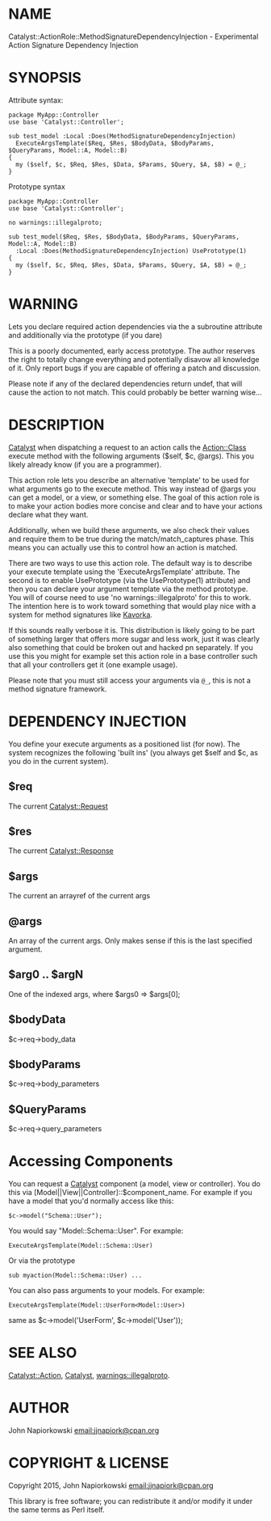 # NAME

Catalyst::ActionRole::MethodSignatureDependencyInjection - Experimental Action Signature Dependency Injection

# SYNOPSIS

Attribute syntax:

    package MyApp::Controller
    use base 'Catalyst::Controller';

    sub test_model :Local :Does(MethodSignatureDependencyInjection)
      ExecuteArgsTemplate($Req, $Res, $BodyData, $BodyParams, $QueryParams, Model::A, Model::B)
    {
      my ($self, $c, $Req, $Res, $Data, $Params, $Query, $A, $B) = @_;
    }

Prototype syntax

    package MyApp::Controller
    use base 'Catalyst::Controller';

    no warnings::illegalproto;

    sub test_model($Req, $Res, $BodyData, $BodyParams, $QueryParams, Model::A, Model::B)
      :Local :Does(MethodSignatureDependencyInjection) UsePrototype(1)
    {
      my ($self, $c, $Req, $Res, $Data, $Params, $Query, $A, $B) = @_;
    }

# WARNING

Lets you declare required action dependencies via the a subroutine attribute
and additionally via the prototype (if you dare)

This is a poorly documented, early access prototype.  The author reserves the
right to totally change everything and potentially disavow all knowledge of it.
Only report bugs if you are capable of offering a patch and discussion.

Please note if any of the declared dependencies return undef, that will cause
the action to not match.  This could probably be better warning wise...

# DESCRIPTION

[Catalyst](https://metacpan.org/pod/Catalyst) when dispatching a request to an action calls the [Action::Class](https://metacpan.org/pod/Action::Class)
execute method with the following arguments ($self, $c, @args).  This you likely
already know (if you are a <Catalyst> programmer).

This action role lets you describe an alternative 'template' to be used for
what arguments go to the execute method.  This way instead of @args you can
get a model, or a view, or something else.  The goal of this action role is
to make your action bodies more concise and clear and to have your actions
declare what they want.

Additionally, when we build these arguments, we also check their values and
require them to be true during the match/match\_captures phase.  This means
you can actually use this to control how an action is matched.

There are two ways to use this action role.  The default way is to describe
your execute template using the 'ExecuteArgsTemplate' attribute.  The
second is to enable UsePrototype (via the UsePrototype(1) attribute) and
then you can declare your argument template via the method prototype.  You
will of course need to use 'no warnings::illegalproto' for this to work.
The intention here is to work toward something that would play nice with
a system for method signatures like [Kavorka](https://metacpan.org/pod/Kavorka).

If this sounds really verbose it is.  This distribution is likely going to
be part of something larger that offers more sugar and less work, just it was
clearly also something that could be broken out and hacked pn separately.
If you use this you might for example set this action role in a base controller
such that all your controllers get it (one example usage).

Please note that you must still access your arguments via `@_`, this is not
a method signature framework.

# DEPENDENCY INJECTION

You define your execute arguments as a positioned list (for now).  The system
recognizes the following 'built ins' (you always get $self and $c, as you do
in the current system).

## $req

The current [Catalyst::Request](https://metacpan.org/pod/Catalyst::Request)

## $res

The current [Catalyst::Response](https://metacpan.org/pod/Catalyst::Response)

## $args

The current an arrayref of the current args

## @args

An array of the current args.  Only makes sense if this is the last specified
argument.

## $arg0 .. $argN

One of the indexed args, where $args0 => $args\[0\];

## $bodyData

$c->req->body\_data

## $bodyParams

$c->req->body\_parameters

## $QueryParams

$c->req->query\_parameters

# Accessing Components

You can request a [Catalyst](https://metacpan.org/pod/Catalyst) component (a model, view or controller).  You
do this via \[Model||View||Controller\]::$component\_name.  For example if you
have a model that you'd normally access like this:

    $c->model("Schema::User");

You would say "Model::Schema::User". For example:

    ExecuteArgsTemplate(Model::Schema::User)

Or via the prototype

    sub myaction(Model::Schema::User) ...

You can also pass arguments to your models.  For example:

    ExecuteArgsTemplate(Model::UserForm<Model::User>)

same as $c->model('UserForm', $c->model('User'));

# SEE ALSO

[Catalyst::Action](https://metacpan.org/pod/Catalyst::Action), [Catalyst](https://metacpan.org/pod/Catalyst), [warnings::illegalproto](https://metacpan.org/pod/warnings::illegalproto).

# AUTHOR

John Napiorkowski [email:jjnapiork@cpan.org](email:jjnapiork@cpan.org)

# COPYRIGHT & LICENSE

Copyright 2015, John Napiorkowski [email:jjnapiork@cpan.org](email:jjnapiork@cpan.org)

This library is free software; you can redistribute it and/or modify it under
the same terms as Perl itself.
